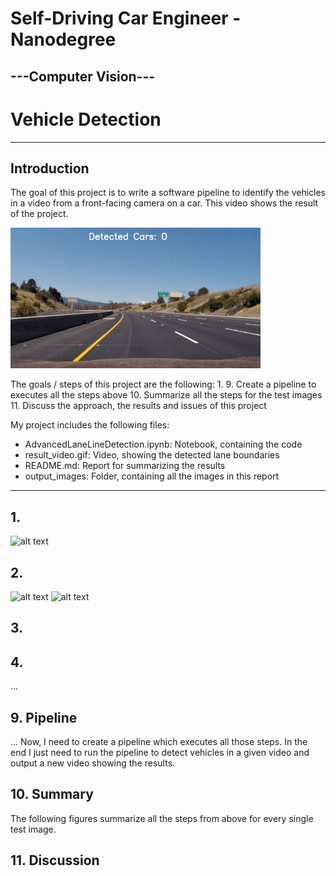 # **Self-Driving Car Engineer - Nanodegree** 
## ---Computer Vision---
# Vehicle Detection

---
[//]: # (Image References)

[image1]: ./output_images/chess_cornerDraw_undis_12.jpg "Camera Calibration Chessboard"
[image2]: ./output_images/Undistortion_3.jpg "Undistortion of Image 3"
[image3]: ./output_images/Undistortion_5.jpg "Undistortion of Image 5"
[image4]: ./output_images/warp_7.jpg "Perspective Transform of Image 7"
[image5]: ./output_images/warp_2.jpg "Perspective Transform of Image 2"
[image6]: ./output_images/gray_and_thresh.jpg "Gray Image and Binary"
[image7]: ./output_images/RGB_and_thresh.jpg "RGB Channel and Binary"
[image8]: ./output_images/HLS_and_thresh.jpg "HLS Channel and Binary"
[image9]: ./output_images/color_stack_thresh.jpg "Combined Color Images and Binary"
[image10]: ./output_images/sobels_and_magnitude.jpg "Sobelx, Sobely and their magnitude"
[image11]: ./output_images/direction.jpg "Direction of the Gradient"
[image12]: ./output_images/allcombined.jpg "Combined Color and Gradient Thresholding"
[image13]: ./output_images/histogram.jpg "Histogram of Pixels"
[image14]: ./output_images/SlidingWindows.jpg "Sliding Windows"
[image15]: ./output_images/SearchWindow.jpg "Searching Windows"
[image16]: ./output_images/OriginalwithLaneArea.jpg "Warp back onto original image"
[image17]: ./output_images/ResultImageText_3.jpg "Result of Image 3 with Text"
[image18]: ./output_images/ResultImageText_5.jpg "Result of Image 5 with Text"
[image19]: ./output_images/Summary_1.jpg "Summary of Image 1"
[image20]: ./output_images/Summary_2.jpg "Summary of Image 2"
[image21]: ./output_images/Summary_3.jpg "Summary of Image 3"
[image22]: ./output_images/Summary_4.jpg "Summary of Image 4"
[image23]: ./output_images/Summary_5.jpg "Summary of Image 5"
[image24]: ./output_images/Summary_6.jpg "Summary of Image 6"
[image25]: ./output_images/Summary_7.jpg "Summary of Image 7"
[image26]: ./output_images/Summary_8.jpg "Summary of Image 8"
[image27]: ./output_images/OriginalForThresh.jpg "Original Image for Thresholding"

## Introduction
The goal of this project is to write a software pipeline to identify the vehicles in a video from a front-facing camera on a car. 
This video shows the result of the project.


![result video](./result_video.gif) 




The goals / steps of this project are the following:
1. 
9. Create a pipeline to executes all the steps above 
10. Summarize all the steps for the test images
11. Discuss the approach, the results and issues of this project



My project includes the following files:
* AdvancedLaneLineDetection.ipynb: Notebook, containing the code 
* result_video.gif: Video, showing the detected lane boundaries
* README.md: Report for summarizing the results
* output_images: Folder, containing all the images in this report 

---
## 1. 

![alt text][image1]

## 2. 

![alt text][image2]
![alt text][image3]


## 3. 


## 4. 

...
## 9. Pipeline
...
Now, I need to create a pipeline which executes all those steps. In the end I just need to run the pipeline to detect vehicles in a given video and output a new video showing the results.

## 10. Summary
The following figures summarize all the steps from above for every single test image. 



## 11. Discussion
